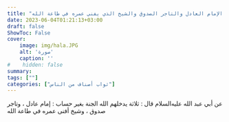 ```yaml
---
title: "ثواب الإمام العادل والتاجر الصدوق والشيخ الذي يفني عمره في طاعة الله"
date: 2023-06-04T01:21:13+03:00
draft: false
ShowToc: False
cover:
    image: img/hala.JPG
    alt: 'صورة'
    caption: ''
#    hidden: false
summary: 
tags: [""]
categories: ["ثواب أصناف من الناس"]
---
```

عن أبي عبد الله عليه‌السلام قال : ثلاثة يدخلهم الله الجنة
بغير حساب : إمام عادل ، وتاجر صدوق ، وشيخ أفنى عمره في طاعة الله

